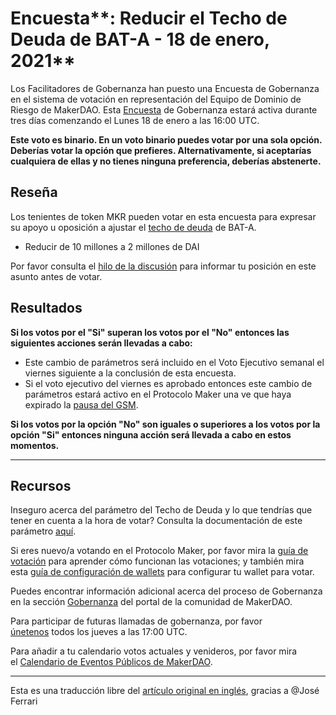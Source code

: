 # Encuesta**: Reducir el Techo de Deuda de BAT-A  - 18 de enero, 2021**

Los Facilitadores de Gobernanza han puesto una Encuesta de Gobernanza en el sistema de votación en representación del Equipo de Dominio de Riesgo de MakerDAO. Esta [Encuesta](https://community-development.makerdao.com/en/learn/governance/on-chain-gov/) de Gobernanza estará activa durante tres días comenzando el Lunes 18 de enero a las 16:00 UTC. 

**Este voto es binario. En un voto binario puedes votar por una sola opción. Deberías votar la opción que prefieres. Alternativamente, si aceptarías cualquiera de ellas y no tienes ninguna preferencia, deberías abstenerte.**

## **Reseña**

Los tenientes de token MKR pueden votar en esta encuesta para expresar su apoyo u oposición a ajustar el [techo de deuda](https://community-development.makerdao.com/en/learn/governance/param-debt-ceiling/) de BAT-A. 

- Reducir de 10 millones a 2 millones de DAI

Por favor consulta el [hilo de la discusión](https://forum.makerdao.com/t/signal-request-debt-ceiling-adjustments-11th-jan-2021/6005) para informar tu posición en este asunto antes de votar. 

## Resultados

**Si los votos por el "Si" superan los votos por el "No" entonces las siguientes acciones serán llevadas a cabo:** 

- Este cambio de parámetros será incluido en el Voto Ejecutivo semanal el viernes siguiente a la conclusión de esta encuesta.
- Si el voto ejecutivo del viernes es aprobado entonces este cambio de parámetros estará activo en el Protocolo Maker una ve que haya expirado la [pausa del GSM](https://community-development.makerdao.com/en/learn/governance/param-gsm-pause-delay/).

**Si los votos por la opción "No" son iguales o superiores a los votos por la opción "Si" entonces ninguna acción será llevada a cabo en estos momentos.**

---

## **Recursos**

Inseguro acerca del parámetro del Techo de Deuda y lo que tendrías que tener en cuenta a la hora de votar? Consulta la documentación de este parámetro [aquí](https://community-development.makerdao.com/en/learn/governance/param-debt-ceiling/). 

Si eres nuevo/a votando en el Protocolo Maker, por favor mira la [guía de votación](https://community-development.makerdao.com/en/learn/governance/how-voting-works/) para aprender cómo funcionan las votaciones; y también mira esta [guía de configuración de wallets](https://community-development.makerdao.com/en/learn/governance/voting-setup/) para configurar tu wallet para votar.

Puedes encontrar información adicional acerca del proceso de Gobernanza en la sección [Gobernanza](https://community-development.makerdao.com/en/learn/governance) del portal de la comunidad de MakerDAO.

Para participar de futuras llamadas de gobernanza, por favor [únetenos](https://github.com/makerdao/community/tree/master/governance/governance-and-risk-meetings) todos los jueves a las 17:00 UTC.

Para añadir a tu calendario votos actuales y venideros, por favor mira el [Calendario de Eventos Públicos de MakerDAO](https://calendar.google.com/calendar/embed?src=makerdao.com_3efhm2ghipksegl009ktniomdk%40group.calendar.google.com&ctz=UTC&mode=week&showCalendars=0&showPrint=0).

---

Esta es una traducción libre del [artículo original en inglés](https://github.com/makerdao/community/blob/master/governance/polls/MIP9%20Community%20Greenlight%20Poll%20-%20BPT-50WBTC-50WETH%20-%20January%2018,%202021.md), gracias a @José Ferrari